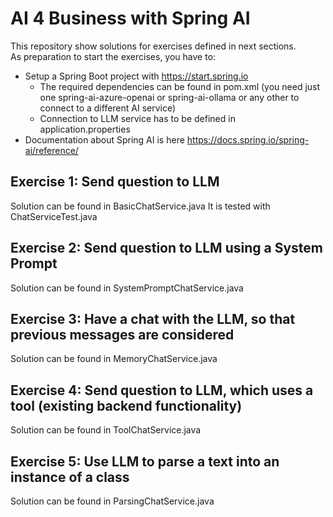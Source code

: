 # AI 4 Business with Spring AI

This repository show solutions for exercises defined in next sections.<br>
As preparation to start the exercises, you have to:
* Setup a Spring Boot project with https://start.spring.io
  * The required dependencies can be found in pom.xml (you need just one spring-ai-azure-openai or spring-ai-ollama or any other to connect to a different AI service)
  * Connection to LLM service has to be defined in application.properties
* Documentation about Spring AI is here https://docs.spring.io/spring-ai/reference/

## Exercise 1: Send question to LLM
Solution can be found in BasicChatService.java
It is tested with ChatServiceTest.java

## Exercise 2: Send question to LLM using a System Prompt
Solution can be found in SystemPromptChatService.java

## Exercise 3: Have a chat with the LLM, so that previous messages are considered
Solution can be found in MemoryChatService.java

## Exercise 4: Send question to LLM, which uses a tool (existing backend functionality)
Solution can be found in ToolChatService.java

## Exercise 5: Use LLM to parse a text into an instance of a class
Solution can be found in ParsingChatService.java
